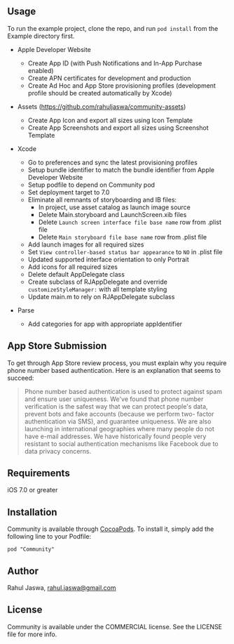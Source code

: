 ## Usage

To run the example project, clone the repo, and run `pod install` from the Example directory first.

   - Apple Developer Website
      - Create App ID (with Push Notifications and In-App Purchase enabled)
      - Create APN certificates for development and production
      - Create Ad Hoc and App Store provisioning profiles (development profile should be created automatically by Xcode)

   - Assets (https://github.com/rahuljaswa/community-assets)
      - Create App Icon and export all sizes using Icon Template
      - Create App Screenshots and export all sizes using Screenshot Template

   - Xcode
      - Go to preferences and sync the latest provisioning profiles
      - Setup bundle identifier to match the bundle identifier from Apple Developer Website
      - Setup podfile to depend on Community pod
      - Set deployment target to 7.0
      - Eliminate all remnants of storyboarding and IB files:
         - In project, use asset catalog as launch image source
         - Delete Main.storyboard and LaunchScreen.xib files
         - Delete `Launch screen interface file base name` row from .plist file
         - Delete `Main storyboard file base name` row from .plist file
      - Add launch images for all required sizes
      - Set `View controller-based status bar appearance` to `NO` in .plist file
      - Updated supported interface orientation to only Portrait
      - Add icons for all required sizes
      - Delete default AppDelegate class
      - Create subclass of RJAppDelegate and override `customizeStyleManager:` with all template styling
      - Update main.m to rely on RJAppDelegate subclass

   - Parse
      - Add categories for app with appropriate appIdentifier

## App Store Submission

To get through App Store review process, you must explain why you require phone number based authentication. Here is an explanation that seems to succeed:

> Phone number based authentication is used to protect against 
> spam and ensure user uniqueness. We've found that phone number 
> verification is the safest way that we can protect people's 
> data, prevent bots and fake accounts (because we perform two-
> factor authentication via SMS), and guarantee uniqueness. We 
> are also launching in international geographies where many 
> people do not have e-mail addresses. We have historically found 
> people very resistant to social authentication mechanisms like 
> Facebook due to data privacy concerns.

## Requirements

iOS 7.0 or greater

## Installation

Community is available through [CocoaPods](http://cocoapods.org). To install it, simply add the following line to your Podfile:

    pod "Community"

## Author

Rahul Jaswa, rahul.jaswa@gmail.com

## License

Community is available under the COMMERCIAL license. See the LICENSE file for more info.

